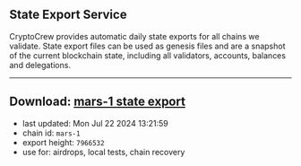 ## State Export Service
CryptoCrew provides automatic daily state exports for all chains we validate. State export files can be used as genesis files and are a snapshot of the current blockchain state, including all validators, accounts, balances and delegations.

---
**Download: [mars-1 state export](https://dl-eu2.ccvalidators.com/SERVICE/mars/mars-1_export_7966532.json)**
---

- last updated: Mon Jul 22 2024 13:21:59
- chain id: `mars-1`
- export height: `7966532`
- use for: airdrops, local tests, chain recovery
